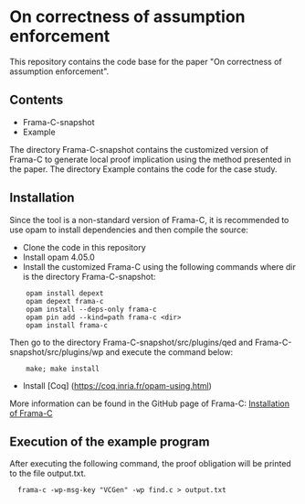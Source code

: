 # On correctness of assumption enforcement

This repository contains the code base for the paper "On correctness of assumption enforcement".


## Contents

* Frama-C-snapshot
* Example

The directory Frama-C-snapshot contains the customized version of Frama-C to generate local proof implication using the method presented in the paper. The directory Example contains the code for the case study. 

## Installation

Since the tool is a non-standard version of Frama-C, it is recommended to use opam to install dependencies and then compile the source:

* Clone the code in this repository
* Install opam 4.05.0
* Install the customized Frama-C using the following commands where dir is the directory Frama-C-snapshot:

```
    opam install depext
    opam depext frama-c
    opam install --deps-only frama-c
    opam pin add --kind=path frama-c <dir> 
    opam install frama-c
```

Then go to the directory Frama-C-snapshot/src/plugins/qed and Frama-C-snapshot/src/plugins/wp and execute the command below:

```
    make; make install
```

* Install [Coq] (https://coq.inria.fr/opam-using.html)

More information can be found in the GitHub page of Frama-C: [Installation of Frama-C](https://github.com/Frama-C/Frama-C-snapshot/blob/20.0/INSTALL.md)



## Execution of the example program

 After executing the following command, the proof obligation will be printed to the file output.txt.

 ```
   frama-c -wp-msg-key "VCGen" -wp find.c > output.txt
 ```



